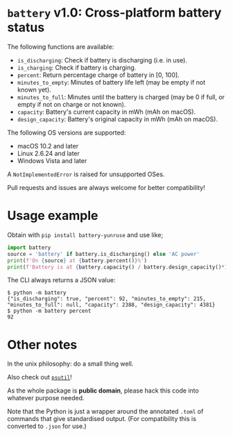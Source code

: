 # `battery` v1.0: Cross-platform battery status

The following functions are available:

- `is_discharging`:        Check if battery is discharging (i.e. in use).
- `is_charging`:           Check if battery is charging.
- `percent`:               Return percentage charge of battery in [0, 100].
- `minutes_to_empty`:      Minutes of battery life left (may be empty if not known yet).
- `minutes_to_full`:       Minutes until the battery is charged (may be 0 if full, or empty if not on charge or not known).
- `capacity`:              Battery's current capacity in mWh (mAh on macOS).
- `design_capacity`:       Battery's original capacity in mWh (mAh on macOS).

The following OS versions are supported:

- macOS 10.2 and later
- Linux 2.6.24 and later
- Windows Vista and later

A `NotImplementedError` is raised for unsupported OSes.

Pull requests and issues are always welcome for better compatibility!

# Usage example

Obtain with `pip install battery-yunruse` and use like;

```py
import battery
source = 'battery' if battery.is_discharging() else 'AC power'
print(f'On {source} at {battery.percent()}%')
print(f'Battery is at {battery.capacity() / battery.design_capacity()*100:4.1f}% health.')
```

The CLI always returns a JSON value:

```
$ python -m battery
{"is_discharging": true, "percent": 92, "minutes_to_empty": 215, "minutes_to_full": null, "capacity": 2388, "design_capacity": 4381}
$ python -m battery percent
92
```

# Other notes

In the unix philosophy: do a small thing well. 

Also check out [`psutil`](https://github.com/giampaolo/psutil/)!

As the whole package is **public domain**, please hack this code into whatever purpose needed.

Note that the Python is just a wrapper around the annotated `.toml` of commands that give standardised output.
(For compatibility this is converted to `.json` for use.)
